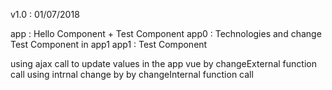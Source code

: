 v1.0 : 01/07/2018

app : Hello Component + Test Component
app0 : Technologies and change Test Component in app1
app1 : Test Component

using ajax call to update values in the app vue by changeExternal function call
using intrnal change by by changeInternal function call